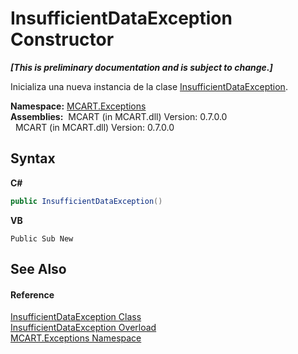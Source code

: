 # InsufficientDataException Constructor 
 _**\[This is preliminary documentation and is subject to change.\]**_

Inicializa una nueva instancia de la clase <a href="f00de887-dc7e-e9fb-cb08-3d2dd6319a15">InsufficientDataException</a>.

**Namespace:**&nbsp;<a href="36e6166c-cb29-ee06-1b8a-ebc61fae7b0a">MCART.Exceptions</a><br />**Assemblies:**&nbsp;&nbsp;MCART (in MCART.dll) Version: 0.7.0.0<br />&nbsp;&nbsp;MCART (in MCART.dll) Version: 0.7.0.0<br />

## Syntax

**C#**<br />
``` C#
public InsufficientDataException()
```

**VB**<br />
``` VB
Public Sub New
```


## See Also


#### Reference
<a href="f00de887-dc7e-e9fb-cb08-3d2dd6319a15">InsufficientDataException Class</a><br /><a href="43d53198-85db-e5cd-699c-8e9677187657">InsufficientDataException Overload</a><br /><a href="36e6166c-cb29-ee06-1b8a-ebc61fae7b0a">MCART.Exceptions Namespace</a><br />